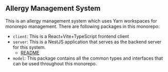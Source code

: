 ## Allergy Management System

This is an allergy management system which uses Yarn workspaces for monorepo management. There are following packages in this monorepo:

- `client`: This is a React+Vite+TypeScript frontend client
- `server`: This is a NestJS application that serves as the backend server for this system.
    - [README](apps/server/README.md)
- `model`: This package contains all the common types and interfaces that can be used throughout this monorepo.

